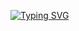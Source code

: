 [![Typing SVG](https://readme-typing-svg.demolab.com/?lines=My+Name+Is+Woneal)](https://git.io/typing-svg)

